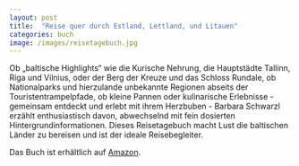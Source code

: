 ```yaml
---
layout: post
title:  "Reise quer durch Estland, Lettland, und Litauen"
categories: buch
image: /images/reisetagebuch.jpg
---
```


Ob „baltische Highlights“ wie die Kurische Nehrung, die Hauptstädte Tallinn, Riga und Vilnius, oder der Berg der Kreuze und das Schloss Rundale, ob Nationalparks und hierzulande unbekannte Regionen abseits der Touristentrampelpfade, ob kleine Pannen oder kulinarische Erlebnisse - gemeinsam entdeckt und erlebt mit ihrem Herzbuben - Barbara Schwarzl erzählt enthusiastisch davon, abwechselnd mit fein dosierten Hintergrundinformationen. 
Dieses Reisetagebuch macht Lust die baltischen Länder zu bereisen und ist der ideale Reisebegleiter.


Das Buch ist erhältlich auf [Amazon][amazon]. 


[amazon]: https://www.amazon.de/Reise-Durch-Estland-Lettland-Litauen/dp/399003264X
